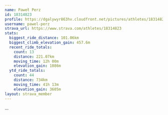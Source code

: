```yaml
---
name: Paweł Perz
id: 18314823
profile: https://dgalywyr863hv.cloudfront.net/pictures/athletes/18314823/5244308/1/large.jpg
username: pawel-perz
strava_url: https://www.strava.com/athletes/18314823
stats:
  biggest_ride_distance: 101.06km
  biggest_climb_elevation_gain: 457.6m
  recent_ride_totals:
    count: 13
    distance: 221.07km
    moving_time: 12h 00m
    elevation_gain: 1086m
  ytd_ride_totals:
    count: 44
    distance: 734km
    moving_time: 41h 13m
    elevation_gain: 3605m
layout: strava_member
--- 
```

...
